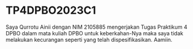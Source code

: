 # TP4DPBO2023C1
Saya Qurrotu Ainii dengan NIM 2105885 mengerjakan Tugas Praktikum 4 DPBO dalam mata kuliah DPBO untuk keberkahan-Nya maka saya tidak melakukan kecurangan seperti yang telah dispesifikasikan. Aamiin.
